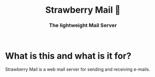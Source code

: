<div align="center">
    <h1>Strawberry Mail 📨</h1>
    <h3>The lightweight Mail Server</h3>
</div>
<br>


# What is this and what is it for?
Strawberry Mail is a web mail server for sending and receiving e-mails.